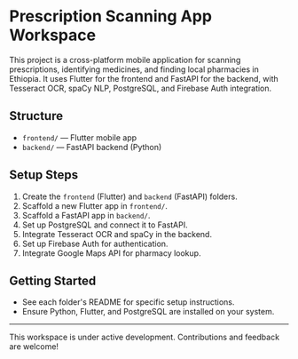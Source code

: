 # Prescription Scanning App Workspace

This project is a cross-platform mobile application for scanning prescriptions, identifying medicines, and finding local pharmacies in Ethiopia. It uses Flutter for the frontend and FastAPI for the backend, with Tesseract OCR, spaCy NLP, PostgreSQL, and Firebase Auth integration.

## Structure
- `frontend/` — Flutter mobile app
- `backend/` — FastAPI backend (Python)

## Setup Steps
1. Create the `frontend` (Flutter) and `backend` (FastAPI) folders.
2. Scaffold a new Flutter app in `frontend/`.
3. Scaffold a FastAPI app in `backend/`.
4. Set up PostgreSQL and connect it to FastAPI.
5. Integrate Tesseract OCR and spaCy in the backend.
6. Set up Firebase Auth for authentication.
7. Integrate Google Maps API for pharmacy lookup.

## Getting Started
- See each folder's README for specific setup instructions.
- Ensure Python, Flutter, and PostgreSQL are installed on your system. 
---

This workspace is under active development. Contributions and feedback are welcome!
